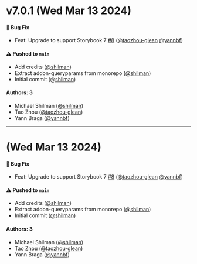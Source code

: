 # v7.0.1 (Wed Mar 13 2024)

#### 🐛 Bug Fix

- Feat: Upgrade to support Storybook 7 [#8](https://github.com/storybookjs/addon-queryparams/pull/8) ([@taozhou-glean](https://github.com/taozhou-glean) [@yannbf](https://github.com/yannbf))

#### ⚠️ Pushed to `main`

- Add credits ([@shilman](https://github.com/shilman))
- Extract addon-queryparams from monorepo ([@shilman](https://github.com/shilman))
- Initial commit ([@shilman](https://github.com/shilman))

#### Authors: 3

- Michael Shilman ([@shilman](https://github.com/shilman))
- Tao Zhou ([@taozhou-glean](https://github.com/taozhou-glean))
- Yann Braga ([@yannbf](https://github.com/yannbf))

---

# (Wed Mar 13 2024)

#### 🐛 Bug Fix

- Feat: Upgrade to support Storybook 7 [#8](https://github.com/storybookjs/addon-queryparams/pull/8) ([@taozhou-glean](https://github.com/taozhou-glean) [@yannbf](https://github.com/yannbf))

#### ⚠️ Pushed to `main`

- Add credits ([@shilman](https://github.com/shilman))
- Extract addon-queryparams from monorepo ([@shilman](https://github.com/shilman))
- Initial commit ([@shilman](https://github.com/shilman))

#### Authors: 3

- Michael Shilman ([@shilman](https://github.com/shilman))
- Tao Zhou ([@taozhou-glean](https://github.com/taozhou-glean))
- Yann Braga ([@yannbf](https://github.com/yannbf))
